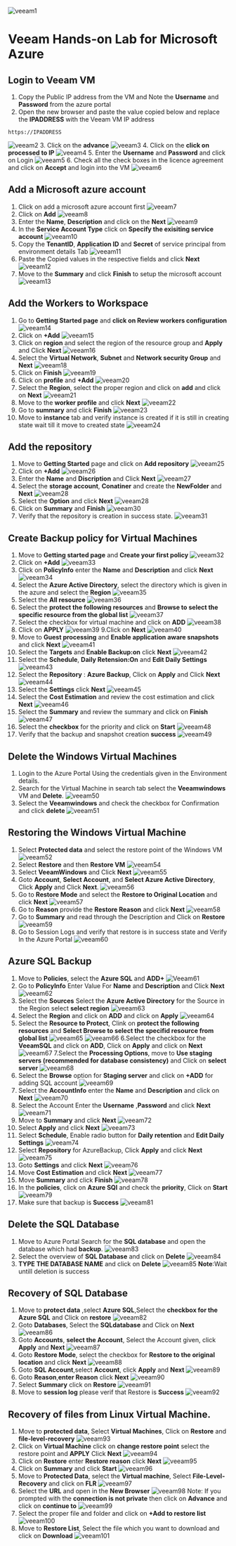 ![veeam1](./images/veeam1.jpg)
#  Veeam Hands-on Lab for Microsoft Azure
## Login to Veeam VM
1. Copy the Public IP address from the VM and Note the **Username** and **Password** from the azure portal
2. Open the new browser and paste the value copied below and replace the **IPADDRESS** with the Veeam VM IP address
  `````
  https://IPADDRESS
  `````
![veeam2](./images/veeam2.jpg)
3. Click on the **advance**
![veeam3](./images/veeam3.jpg)
4. Click on the **click on processed to IP**
![veeam4](./images/veeam4.jpg)
5. Enter the **Username** and **Password** and click on Login
![veeam5](./images/veeam5.jpg)
6. Check all the check boxes in the licence agreement and click on **Accept** and login into the VM
![veeam6](./images/veeam6.jpg)

## Add a Microsoft azure account
1. Click on add a microsoft azure account first
![veeam7](./images/veeam7.jpg)
2. Click on **Add**
![veeam8](./images/Veeam8.jpg)
3. Enter the **Name**, **Description** and click on the **Next**
![veeam9](./images/veeam9.jpg)
4. In the **Service Account Type** click on **Specify the exisiting service account**
![veeam10](./images/veeam10.jpg)
5. Copy the **TenantID**, **Application ID** and **Secret** of service principal from environment details Tab
![veeam11](./images/veeam11.jpg)
6. Paste the Copied values in the respective fields and click **Next**
![veeam12](./images/veeam12.jpg)
7. Move to the **Summary** and click **Finish** to setup the microsoft account
![veeam13](./images/veeam13.jpg)

## Add the Workers to Workspace
1. Go to **Getting Started page** and **click on Review workers configuration**
![veeam14](./images/veeam14.jpg)
2. Click on **+Add**
![veeam15](./images/veeam15.jpg)
3. Click on **region** and select the region of the resource group and **Apply** and Click **Next**
![veeam16](./images/veeam16.jpg)
4. Select the **Virtual Network**, **Subnet** and **Network security Group** and **Next**
![veeam18](./images/veeam18.jpg)
5. Click on **Finish**
![veeam19](./images/veeam19.jpg)
6. Click on **profile** and **+Add**
![veeam20](./images/veeam20.jpg)
7. Select the **Region**, select the proper region and click on **add** and click on **Next**
![veeam21](./images/veeam21.jpg)
8. Move to the **worker profile** and click **Next**
![veeam22](./images/veeam22.jpg)
9. Go to **summary** and click **Finish**
![veeam23](./images/veeam23.jpg)
10. Move to **instance** tab and verify instance is created if it is still in creating state wait till it move to created state
![veeam24](./images/veeam24.jpg)

## Add the repository
1. Move to **Getting Started** page and click on **Add repository**
![veeam25](./images/veeam25.jpg)
2. Click on **+Add**
![veeam26](./images/veeam26.jpg)
3. Enter the **Name** and **Discription** and Click **Next**
![veeam27](./images/veeam27.jpg)
4. Select the **storage account**, **Conatiner** and create the **NewFolder** and **Next**
![veeam28](./images/veeam28.jpg)
5. Select the **Option** and click **Next**
![veeam28](./images/veeam29.jpg)
6. Click on **Summary** and **Finish**
![veeam30](./images/veeam30.jpg)
7. Verify that the repository is creation in success state.
![veeam31](./images/veeam31.jpg)

## Create Backup policy for Virtual Machines
1. Move to **Getting started page** and **Create your first policy**
![veeam32](./images/veeam32.jpg)
2. Click on **+Add**
![veeam33](./images/veeam33.jpg)
3. Click on **PolicyInfo** enter the **Name** and **Description** and click **Next**
![veeam34](./images/veeam34.jpg)
4. Select the **Azure Active Directory**, select the directory which is given in the azure and select the **Region**
![veeam35](./images/veeam35.jpg)
5. Select the  **All resource**
![veeam36](./images/veeam36.jpg)
6. Select the **protect the following resources** and **Browse to select the specific resource from the global list**
![veeam37](./images/veeam37.jpg)
7. Select the checkbox for virtual machine and click on **ADD**
![veeam38](./images/veeam38.jpg)
8. Click on **APPLY**
![veeam39](./images/veeam39.jpg)
9.Click on **Next**
![veeam40](./images/veeam40.jpg)
10. Move to **Guest processing** and **Enable application aware snapshots** and click **Next**
![veeam41](./images/veeam41.jpg)
11. Select the **Targets** and **Enable Backup:on** click **Next**
![veeam42](./images/veeam42.jpg)
12. Select the **Schedule**, **Daily Retension:On** and **Edit Daily Settings**
![veeam43](./images/veeam43.jpg)
13. Select the **Repository** : **Azure Backup**, Click on **Apply** and Click **Next**
![veeam44](./images/veeam44.jpg)
14. Select the **Settings** click **Next**
![veeam45](./images/veeam45.jpg)
15. Select the **Cost Estimation** and review the cost estimation and click **Next**
![veeam46](./images/veeam46.jpg)
16. Select the **Summary** and review the summary and click on **Finish**
![veeam47](./images/veeam47.jpg)
17. Select the **checkbox** for the priority and click on **Start**
![veeam48](./images/veeam48.jpg)
18. Verify that the backup and snapshot creation **success**
![veeam49](./images/veeam49.jpg)

## Delete the Windows Virtual Machines
1. Login to the Azure Portal Using the credentials given in the Environment details.
2. Search for the Virtual Machine in search tab select the  **Veeamwindows** VM and **Delete**.
![veeam50](./images/veeam50.jpg)
3. Select the **Veeamwindows** and check the checkbox for Confirmation and click **delete**
![veeam51](./images/veeam51.jpg)

## Restoring the Windows Virtual Machine
1. Select **Protected data** and select the restore point of the Windows VM
![veeam52](./images/veeam52.jpg)
2. Select **Restore** and then **Restore VM**
![veeam54](./images/Veeam54.jpg)
3. Select **VeeamWindows** and Click **Next**
![veeam55](./images/veeam55.jpg)
4. Goto **Account**, **Select Account**, and **Select Azure Active Directory**, Click **Apply** and Click **Next**.
![veeam56](./images/veeam56.jpg)
5. Go to **Restore Mode** and select the **Restore to Original Location** and click **Next**
![veeam57](./images/veeam57.jpg)
6. Go to **Reason** provide the **Restore Reason** and click **Next**
![veeam58](./images/Veeam58.jpg) 
7. Go to **Summary** and read through the Description and Click on **Restore**
![veeam59](./images/veeam59.jpg)
8. Go to Session Logs and verify that restore is in success state and Verify In the Azure Portal
![veeam60](./images/veeam60.jpg)

## Azure SQL Backup
1. Move to **Policies**, select the **Azure SQL** and **ADD+**
![Veeam61](./images/Veeam61.jpg)
2. Go to **PolicyInfo** Enter Value For **Name** and **Description** and Click **Next**
![veeam62](./images/veeam62.jpg)
3. Select the **Sources** Select the **Azure Active Directory** for the Source in the Region select **select region**
![veeam63](./images/veeam63.jpg)
4. Select the **Region** and click on **ADD** and click on **Apply**
![veeam64](./images/veeam64.jpg)
5. Select the **Resource to Protect**, Clink on **protect the following resources** and **Select Browse to select the specifid resource from global list**
![veeam65](./images/veeam65.jpg)
![veeam66](./images/veeam66.jpg)
6.Select the checkbox for the **VeeamSQL** and click on **ADD**, Click on **Apply** and click on **Next**
![veeam67](./images/veeam67.jpg)
7.Select the **Processing Options**, move to **Use staging servers (recommended for database consistency)** and Click on **select server**
![veeam68](./images/veeam68.jpg)
8. Select the **Browse** option for **Staging server** and click on **+ADD** for adding SQL account
![veeam69](./images/veeam69.jpg)
9. Select the **AccountInfo** enter the **Name** and **Description** and click on **Next**
![veeam70](./images/veeam70.jpg)
10. Select the Account Enter the **Username** ,**Password** and click **Next**
![veeam71](./images/veeam71.jpg)
11. Move to **Summary** and click **Next**
![veeam72](./images/veeam72.jpg)
12. Select **Apply** and click **Next**
![veeam73](./images/veeam73.jpg)
13. Select **Schedule**, Enable radio button for **Daily retention** and **Edit Daily Settings**
![veeam74](./images/veeam74.jpg)
14. Select **Repository** for AzureBackup, Click **Apply**  and click **Next**
![veeam75](./images/veeam75.jpg)
15. Goto **Settings** and click **Next**
![veeam76](./images/veeam76.jpg)
16. Move **Cost Estimation** and click **Next**
![veeam77](./images/veeam77.jpg)
17. Move **Summary** and click **Finish**
![veeam78](./images/veeam78.jpg)
18. In the **policies**, click on **Azure SQl** and check the **priority**, Click on **Start**
![veeam79](./images/veeam79.jpg)
19. Make sure that backup is **Success**
![veeam81](./images/veeam81.jpg)

## Delete the SQL Database
1. Move to Azure Portal Search for the **SQL database** and open the database which had **backup**.
![veeam83](./images/veeam83.jpg)
2. Select the overview of **SQL Database** and click on **Delete**
![veeam84](./images/veeam84.jpg)
3. **TYPE THE DATABASE NAME** and click on **Delete**
![veeam85](./images/veeam85.jpg)
**Note**:Wait untill deletion is success

## Recovery of SQL Database
1. Move to **protect data** ,select **Azure SQL**,Select the **checkbox for the Azure SQL** and Click on **restore** 
![veeam82](./images/veeam82.jpg)
2. Goto **Databases**, Select the **SQLdatabase** and Click on **Next**
![veeam86](./images/veeam86.jpg)
3. Goto **Accounts**, **select the Account**, Select the Account given, click **Apply** and **Next**
![veeam87](./images/veeam87.jpg)
4. Goto **Restore Mode**, select the checkbox for **Restore to the original location** and click **Next**
![veeam88](./images/veeam88.jpg)
5. Goto **SQL Account**,select **Account**, click **Apply** and **Next**
![veeam89](./images/veeam89.jpg)
6. Goto **Reason**,**enter Reason** click **Next**
![veeam90](./images/veeam90.jpg)
7. Select **Summary** click on **Restore**
![veeam91](./images/veeam91.jpg)
8. Move to **session log** please verif that Restore is **Success**
![veeam92](./images/veeam92.jpg)

## Recovery of files from Linux Virtual Machine.
1. Move to **protected data**, Select **Virtual Machines**, Click on **Restore** and **file-level-recovery**
![veeam93](./images/veeam93.jpg)
2. Click on **Virtual Machine** click on **change restore point** select the restore point and **APPLY** Click **Next**
![veeam94](./images/veeam94.jpg)
3. Click on **Restore** enter **Restore reason** click **Next**
![veeam95](./images/veeam95.jpg)
4. Click on **Summary** and click **Start**
![veeam96](./images/veeam96.jpg)
5. Move to **Protected Data**, select the **Virtual machine**, Select **File-Level-Recovery** and click on **FLR**
![veeam97](./images/veeam97.jpg)
6. Select the **URL** and open in the **New Browser**
![veeam98](./images/veeam98.jpg)
Note: If you prompted with the **connection is not private** then click on **Advance** and click on **continue to**
 ![veeam99](./images/veeam99.jpg)
 7. Select the proper file and folder and click on **+Add to restore list**
 ![veeam100](./images/veeam100.jpg)
 8. Move to **Restore List**, Select the file which you want to download and click on **Download**
 ![veeam101](./images/veeam101.jpg)

